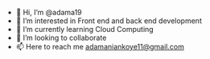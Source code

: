 - 👋 Hi, I’m @adama19
- 👀 I’m interested in Front end and back end development
- 🌱 I’m currently learning Cloud Computing
- 💞️ I’m looking to collaborate
- 📫 Here to reach me adamaniankoye11@gmail.com

<!---
adama19/adama19 is a ✨ special ✨ repository because its `README.md` (this file) appears on your GitHub profile.
You can click the Preview link to take a look at your changes.
--->
